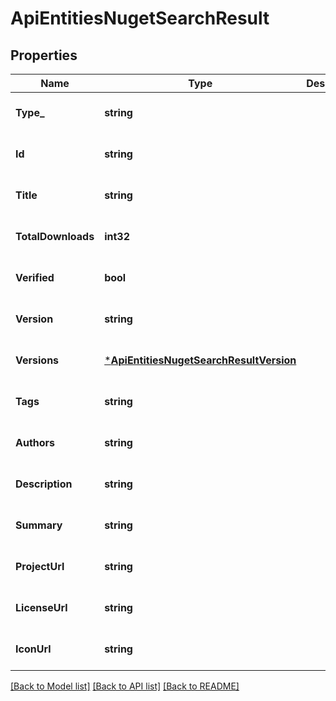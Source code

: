 # ApiEntitiesNugetSearchResult

## Properties
Name | Type | Description | Notes
------------ | ------------- | ------------- | -------------
**Type_** | **string** |  | [optional] [default to null]
**Id** | **string** |  | [optional] [default to null]
**Title** | **string** |  | [optional] [default to null]
**TotalDownloads** | **int32** |  | [optional] [default to null]
**Verified** | **bool** |  | [optional] [default to null]
**Version** | **string** |  | [optional] [default to null]
**Versions** | [***ApiEntitiesNugetSearchResultVersion**](API_Entities_Nuget_SearchResultVersion.md) |  | [optional] [default to null]
**Tags** | **string** |  | [optional] [default to null]
**Authors** | **string** |  | [optional] [default to null]
**Description** | **string** |  | [optional] [default to null]
**Summary** | **string** |  | [optional] [default to null]
**ProjectUrl** | **string** |  | [optional] [default to null]
**LicenseUrl** | **string** |  | [optional] [default to null]
**IconUrl** | **string** |  | [optional] [default to null]

[[Back to Model list]](../README.md#documentation-for-models) [[Back to API list]](../README.md#documentation-for-api-endpoints) [[Back to README]](../README.md)


